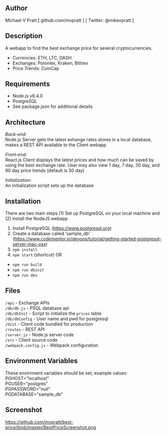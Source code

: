 
## Author
Michael V Pratt  [ github.com/mvpratt ] [ Twitter: @mikevpratt ]

## Description
A webapp to find the best exchange price for several cryptocurrencies. 
* Currencies: ETH, LTC, DASH
* Exchanges: Poloniex, Kraken, Bittrex
* Price Trends: CoinCap

## Requirements
 * Node.js v8.4.0
 * PostgreSQL
 * See package.json for additional details

## Architecture
*Back-end:*  
Node.js Server gets the latest exhange rates stores in a local database, 
makes a REST API available to the Client webapp

*Front-end:*  
React.js Client displays the latest prices and how much can be saved by 
using the best exchange rate.  User may also view 1 day, 7 day, 30 day, and 
90 day price trends (default is 30 day)

*Initialization:*  
An initialization script sets up the database

## Installation
There are two main steps (1) Set up PostgreSQL on your local machine and (2) install the NodeJS webapp
1. Install PostgreSQL (https://www.postgresql.org)
2. Create a database called 'sample_db' (https://www.codementor.io/devops/tutorial/getting-started-postgresql-server-mac-osx)
3. `npm install`
4. `npm start` (shortcut) OR
* `npm run build`
* `npm run dbinit`
* `npm run dev`

## Files
`/api` - Exchange APIs  
`/db/db.js` - PSQL database api  
`/db/dbInit` - Script to initialize the `prices` table   
`/db/dbConfig` - User name and pwd for postgresql  
`/dist` - Client code bundled for production  
`/routes` - REST API  
`/server.js` - Node.js server code  
`/src` - Client source code  
`/webpack.config.js` - Webpack configuration  

## Environment Variables
These envirnment variables should be set; example values:  
PGHOST="localhost"  
PGUSER="postgres"  
PGPASSWORD="null"  
PGDATABASE="sample_db"  


## Screenshot
https://github.com/mvpratt/best-price/blob/master/BestPriceScreenshot.png
